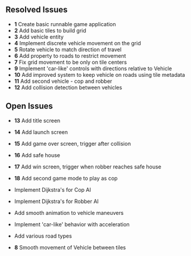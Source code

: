 ## Resolved Issues ##

- **1** Create basic runnable game application
- **2** Add basic tiles to build grid
- **3** Add vehicle entity
- **4** Implement discrete vehicle movement on the grid
- **5** Rotate vehicle to match direction of travel 
- **6** Add property to roads to restrict movement
- **7** Fix grid movement to be only on tile centers
- **9** Implement 'car-like' controls with directions relative to
  Vehicle
- **10** Add improved system to keep vehicle on roads using tile
  metadata
- **11** Add second vehicle - cop and robber
- **12** Add collision detection between vehicles 

## Open Issues ##

- **13** Add title screen
- **14** Add launch screen
- **15** Add game over screen, trigger after collision
- **16** Add safe house
- **17** Add win screen, trigger when robber reaches safe house
- **18** Add second game mode to play as cop
- Implement Dijkstra's for Cop AI
- Implement Dijkstra's for Robber AI
- Add smooth animation to vehicle maneuvers

- Implement 'car-like' behavior with acceleration
- Add various road types
- **8** Smooth movement of Vehicle between tiles
